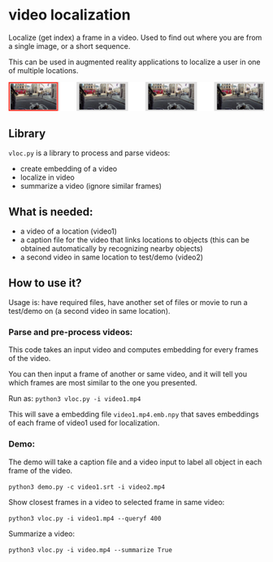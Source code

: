 # video localization

Localize (get index) a frame in a video. Used to find out where you are from a single image, or a short sequence.


This can be used in augmented reality applications to localize a user in one of multiple locations.


![Example video query (red) and three similar images in the video](example.jpg)





## Library

`vloc.py` is a library to process and parse videos:

- create embedding of a video
- localize in video 
- summarize a video (ignore similar frames)

## What is needed:

- a video of a location (video1)
- a caption file for the video that links locations to objects (this can be obtained automatically by recognizing nearby objects)
- a second video in same location to test/demo (video2)


## How to use it?

Usage is: have required files, have another set of files or movie to run a test/demo on (a second video in same location).


### Parse and pre-process videos:

This code takes an input video and computes embedding for every frames of the video.

You can then input a frame of another or same video, and it will tell you which frames are most similar to the one you presented.

Run as: ```python3 vloc.py -i video1.mp4```

This will save a embedding file `video1.mp4.emb.npy` that saves embeddings of each frame of video1 used for localization.


### Demo:

The demo will take a caption file and a video input to label all object in each frame of the video.

```python3 demo.py -c video1.srt -i video2.mp4```


Show closest frames in a video to selected frame in same video:

```python3 vloc.py -i video1.mp4 --queryf 400```

Summarize a video:

```python3 vloc.py -i video.mp4 --summarize True```